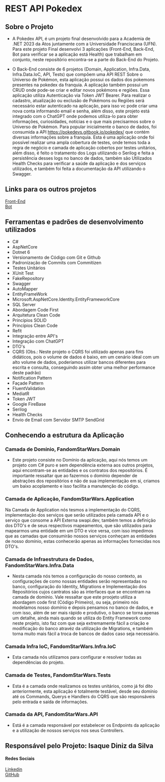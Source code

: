 # REST API Pokedex

## Sobre o Projeto 
- A Pokedex API, é um projeto final desenvolvido para a Academia de .NET 2023 da Atos juntamente com a Universidade Franciscana (UFN). Para este projeto Final desenvolvi 3 aplicações (Front-End, Back-End, Bot para verificar se a aplicação está Health) que trabalham em conjunto, neste repositório encontra-se a parte do Back-End do Projeto.

- O Back-End consiste de 6 projetos (Domain, Application, Infra.Data, Infra.Data.IoC, API, Tests) que compõem uma API REST Sobre o Universo de Pokémon, esta aplicação possui os dados dos pokemons presentes na pokedex da franquia. A aplicação também possui um CRUD onde pode-se criar e editar novos pokémons e regiões. Essa aplicação utiliza Autenticação via Token JWT Bearer. Para realizar o cadastro, atualização ou exclusão de Pokémons ou Regiões será necessário estar autenticado na aplicação, para isso vc pode criar uma nova conta informando email e senha, além disso, este projeto está integrado com o ChatGPT onde podemos utiliza-lo para obter informações, curiosidades, notícias e o que mais precisarmos sobre o Universo de Pokémon. Para popular inicialmente o banco de dados, foi consumida a API https://pokedevs.gitbook.io/pokedex/ que contém diversas informações sobre a franquia. Esta é uma aplicação onde foi possível realizar uma ampla cobertura de testes, onde temos toda a regra de negócio e camada de aplicação cobertos por testes unitários, além disso, é feito o tratamento dos Logs utilizando o Serilog e feita a persistência desses logs no banco de dados, também são Utilizados Health Checks para verificar a saúde da aplicação e dos serviços utilizados, e também foi feita a documentação da API utilizando o Swagger.

## Links para os outros projetos
[Front-End](https://github.com/isaque14/Pokedex-FrontEnd/tree/main)
</br>
[Bot](https://github.com/isaque14/RotomBot)

## Ferramentas e padrões de desenvolvimento utilizados
- C#
- AspNetCore
- Dotnet 6
- Versionamento de Código com Git e Github
- Padronização de Commits com Commitizen
- Testes Unitários 
- XUnit Test
- FakeRepository
- Swagger
- AutoMapper 
- EntityFrameWork
- Microsoft.AspNetCore.Identity.EntityFrameworkCore
- SQL Server
- Abordagem Code First
- Arquitetura Clean Code
- Princípios SOLID
- Princípios Clean Code
- Refit 
- Integração entre API's
- Integração com ChatGPT
- DTO's
- CQRS (Obs.: Neste projeto o CQRS foi utilizado apenas para fins didáticos, pois o volume de dados é baixo, em um cenário ideal com um alto volume de dados, poderíamos utilizar bancos diferentes para escrita e consulta, conseguindo assim obter uma melhor performance deste padrão)
- Notification Pattern 
- Façade Pattern
- FluentValidation
- MediatR
- Token JWT
- Google FireBase
- Serilog
- Health Checks 
- Envio de Email com Servidor SMTP SendGrid



## Conhecendo a estrutura da Aplicação

### Camada de Domínio, FandomStarWars.Domain
- Este projeto consiste no Domínio da aplicação, aqui nós temos um projeto com C# puro e sem dependência externa aos outros projetos, aqui encontram-se as entidades e os contratos dos repositórios. É importante ressaltar que ao fazermos o domínio depender de abstrações dos repositórios e não de sua implementação em si, criamos um baixo acoplamento e isso facilita a manutenção do código.

### Camada de Aplicação, FandomStarWars.Application
Na Camada de Application nós tesmos a implementação do CQRS, implementação dos serviços que serão utilizados pela camada API e o serviço que consome a API Externa swapi.dev, também temos a definição dos DTO's e de seus respectivos mapeamentos, que são utilizados para mapearmos uma entidade em um DTO e vice versa, com isso impedimos que as camadas que consumirão nossos serviços conheçam as entidades de nosso domínio, estas conhecerão apenas as informações fornecidas nos DTO's.

### Camada de Infraestrutura de Dados, FandomStarWars.Infra.Data
- Nesta camada nós temos a configuração do nosso contexto, as configurações de como nossas entidades serão representadas no banco, configuração do Identity, Migrations e Implementação dos Repositórios cujos cantratos são as interfaces que se encontram na camada de domínio. Vale ressaltar que este proojeto utiliza a abordagem code first (Código Primeiro), ou seja, primeiro nós modelamos nosso domínio e depois pensamos no banco de dados, e com isso, além de ser mais rápido e produtivo, o banco se torna apenas um detalhe, ainda mais quando se utiliza do Entity Framework como neste projeto, isto faz com que seja extremamente fácil a criação e modificação do banco atravéz da utilização de Migrations, e também torna muito mais fácil a troca de bancos de dados caso seja necessário.

### Camada Infra IoC, FandomStarWars.Infra.IoC
- Esta camada nós utilizamos para configurar e resolver todas as dependências do projeto.

### Camada de Testes, FandomStarWars.Tests
- Esta é a camada onde realizamos os testes unitários, como já foi dito anteriormente, esta aplicação é totalmente testável, desde seu domínio até os Commands, Querys e Handlers do CQRS que são responsáveis pelo entrada e saída de informações. 

### Camada da API, FandomStarWars.API
- Está é a camada responsável por estabelecer os Endpoints da aplicação e a utilização de nossos serviços nos seus Controllers.



## Responsável pelo Projeto: Isaque Diniz da Silva
#### Redes Sociais
[Linkedin](https://www.linkedin.com/in/isaque-diniz-da-silva-a0773459/)
</br>
[GitHub](https://github.com/isaque14)